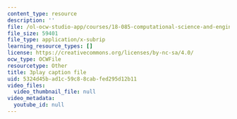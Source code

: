 ```yaml
---
content_type: resource
description: ''
file: /ol-ocw-studio-app/courses/18-085-computational-science-and-engineering-i-fall-2008/5324d45bad1c59c88cabfed295d12b11_bciGyT6eeOE.vtt
file_size: 59401
file_type: application/x-subrip
learning_resource_types: []
license: https://creativecommons.org/licenses/by-nc-sa/4.0/
ocw_type: OCWFile
resourcetype: Other
title: 3play caption file
uid: 5324d45b-ad1c-59c8-8cab-fed295d12b11
video_files:
  video_thumbnail_file: null
video_metadata:
  youtube_id: null
---
```

